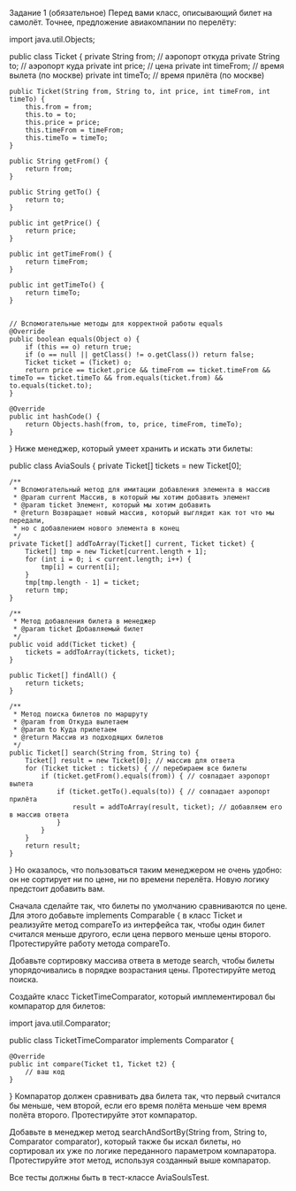Задание 1 (обязательное)
Перед вами класс, описывающий билет на самолёт. Точнее, предложение авиакомпании по перелёту:

import java.util.Objects;

public class Ticket {
    private String from; // аэропорт откуда
    private String to; // аэропорт куда
    private int price; // цена
    private int timeFrom; // время вылета (по москве)
    private int timeTo; // время прилёта (по москве)

    public Ticket(String from, String to, int price, int timeFrom, int timeTo) {
        this.from = from;
        this.to = to;
        this.price = price;
        this.timeFrom = timeFrom;
        this.timeTo = timeTo;
    }

    public String getFrom() {
        return from;
    }

    public String getTo() {
        return to;
    }

    public int getPrice() {
        return price;
    }

    public int getTimeFrom() {
        return timeFrom;
    }

    public int getTimeTo() {
        return timeTo;
    }


    // Вспомогательные методы для корректной работы equals
    @Override
    public boolean equals(Object o) {
        if (this == o) return true;
        if (o == null || getClass() != o.getClass()) return false;
        Ticket ticket = (Ticket) o;
        return price == ticket.price && timeFrom == ticket.timeFrom && timeTo == ticket.timeTo && from.equals(ticket.from) && to.equals(ticket.to);
    }

    @Override
    public int hashCode() {
        return Objects.hash(from, to, price, timeFrom, timeTo);
    }
}
Ниже менеджер, который умеет хранить и искать эти билеты:

public class AviaSouls {
    private Ticket[] tickets = new Ticket[0];

    /**
     * Вспомогательный метод для имитации добавления элемента в массив
     * @param current Массив, в который мы хотим добавить элемент
     * @param ticket Элемент, который мы хотим добавить
     * @return Возвращает новый массив, который выглядит как тот что мы передали,
     * но с добавлением нового элемента в конец
     */
    private Ticket[] addToArray(Ticket[] current, Ticket ticket) {
        Ticket[] tmp = new Ticket[current.length + 1];
        for (int i = 0; i < current.length; i++) {
            tmp[i] = current[i];
        }
        tmp[tmp.length - 1] = ticket;
        return tmp;
    }

    /**
     * Метод добавления билета в менеджер
     * @param ticket Добавляемый билет
     */
    public void add(Ticket ticket) {
        tickets = addToArray(tickets, ticket);
    }

    public Ticket[] findAll() {
        return tickets;
    }

    /**
     * Метод поиска билетов по маршруту
     * @param from Откуда вылетаем
     * @param to Куда прилетаем
     * @return Массив из подходящих билетов
     */
    public Ticket[] search(String from, String to) {
        Ticket[] result = new Ticket[0]; // массив для ответа
        for (Ticket ticket : tickets) { // перебираем все билеты
            if (ticket.getFrom().equals(from)) { // совпадает аэропорт вылета
                if (ticket.getTo().equals(to)) { // совпадает аэропорт прилёта
                    result = addToArray(result, ticket); // добавляем его в массив ответа
                }
            }
        }
        return result;
    }
}
Но оказалось, что пользоваться таким менеджером не очень удобно: он не сортирует ни по цене, ни по времени перелёта. Новую логику предстоит добавить вам.

Сначала сделайте так, что билеты по умолчанию сравниваются по цене. Для этого добавьте implements Comparable<Ticket> { в класс Ticket и реализуйте метод compareTo из интерфейса так, чтобы один билет считался меньше другого, если цена первого меньше цены второго. Протестируйте работу метода compareTo.

Добавьте сортировку массива ответа в методе search, чтобы билеты упорядочивались в порядке возрастания цены. Протестируйте метод поиска.

Создайте класс TicketTimeComparator, который имплементировал бы компаратор для билетов:

import java.util.Comparator;

public class TicketTimeComparator implements Comparator<Ticket> {
    
    @Override
    public int compare(Ticket t1, Ticket t2) {
        // ваш код
    }
}
Компаратор должен сравнивать два билета так, что первый считался бы меньше, чем второй, если его время полёта меньше чем время полёта второго. Протестируйте этот компаратор.

Добавьте в менеджер метод searchAndSortBy(String from, String to, Comparator<Ticket> comparator), который также бы искал билеты, но сортировал их уже по логике переданного параметром компаратора. Протестируйте этот метод, используя созданный выше компаратор.

Все тесты должны быть в тест-классе AviaSoulsTest.
